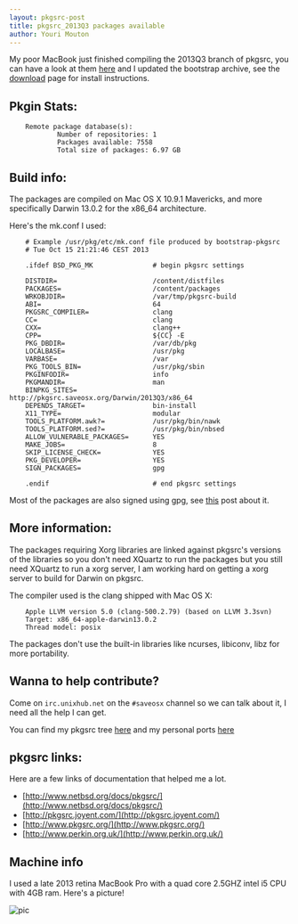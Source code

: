 ```yaml
---
layout: pkgsrc-post
title: pkgsrc_2013Q3 packages available
author: Youri Mouton
---
```



My poor MacBook just finished compiling the 2013Q3 branch of pkgsrc, you can have a look at them [here](http://pkgsrc.saveosx.org/Darwin/2013Q3/x86_64/) and I updated the bootstrap archive, see the [download](http://saveosx.org/download-and-install) page for install instructions.


Pkgin Stats:
------

        Remote package database(s):
                Number of repositories: 1
                Packages available: 7558
                Total size of packages: 6.97 GB


Build info:
-----------

The packages are compiled on Mac OS X 10.9.1 Mavericks, and more specifically Darwin 13.0.2 for the x86_64 architecture.

Here's the mk.conf I used:
        
        # Example /usr/pkg/etc/mk.conf file produced by bootstrap-pkgsrc
        # Tue Oct 15 21:21:46 CEST 2013
        
        .ifdef BSD_PKG_MK               # begin pkgsrc settings
        
        DISTDIR=                        /content/distfiles
        PACKAGES=                       /content/packages
        WRKOBJDIR=                      /var/tmp/pkgsrc-build
        ABI=                            64
        PKGSRC_COMPILER=                clang
        CC=                             clang
        CXX=                            clang++
        CPP=                            ${CC} -E
        PKG_DBDIR=                      /var/db/pkg
        LOCALBASE=                      /usr/pkg
        VARBASE=                        /var
        PKG_TOOLS_BIN=                  /usr/pkg/sbin
        PKGINFODIR=                     info
        PKGMANDIR=                      man
        BINPKG_SITES=                   http://pkgsrc.saveosx.org/Darwin/2013Q3/x86_64
        DEPENDS_TARGET=                 bin-install
        X11_TYPE=                       modular
        TOOLS_PLATFORM.awk?=	        /usr/pkg/bin/nawk
        TOOLS_PLATFORM.sed?=	        /usr/pkg/bin/nbsed
        ALLOW_VULNERABLE_PACKAGES=      YES
        MAKE_JOBS=                      8
        SKIP_LICENSE_CHECK=             YES
        PKG_DEVELOPER=                  YES
        SIGN_PACKAGES=                  gpg

        .endif                          # end pkgsrc settings

Most of the packages are also signed using gpg, see [this](http://saveosx.org/signed-packages/) post about it.

More information:
-----------------

The packages requiring Xorg libraries are linked against pkgsrc's versions of the libraries so you don't need XQuartz to run the packages but you still need XQuartz to run a xorg server, I am working hard on getting a xorg server to build for Darwin on pkgsrc.

The compiler used is the clang shipped with Mac OS X:

        Apple LLVM version 5.0 (clang-500.2.79) (based on LLVM 3.3svn)
        Target: x86_64-apple-darwin13.0.2
        Thread model: posix

The packages don't use the built-in libraries like ncurses, libiconv, libz for more portability.


Wanna to help contribute? 
----------------------------------------

Come on `irc.unixhub.net` on the `#saveosx` channel so we can talk about it, I need all the help I can get. 

You can find my pkgsrc tree [here](https://github.com/yrmt/pkgsrc) and my personal ports [here](https://github.com/yrmt/wip)

pkgsrc links:
-------------

Here are a few links of documentation that helped me a lot.

- [http://www.netbsd.org/docs/pkgsrc/](http://www.netbsd.org/docs/pkgsrc/)
- [http://pkgsrc.joyent.com/](http://pkgsrc.joyent.com/)
- [http://www.pkgsrc.org/](http://www.pkgsrc.org/)
- [http://www.perkin.org.uk/](http://www.perkin.org.uk/)


Machine info
------------

I used a late 2013 retina MacBook Pro with a quad core 2.5GHZ intel i5 CPU with 4GB ram. Here's a picture!

![pic](http://i.imgur.com/0psYyaj.jpg?1)
